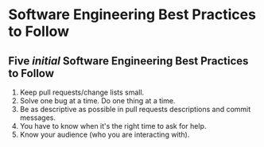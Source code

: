 # Software Engineering Best Practices to Follow

## Five *initial* Software Engineering Best Practices to Follow
1. Keep pull requests/change lists small.
2. Solve one bug at a time. Do one thing at a time.
3. Be as descriptive as possible in pull requests descriptions and commit messages.
4. You have to know when it's the right time to ask for help.
5. Know your audience (who you are interacting with).
